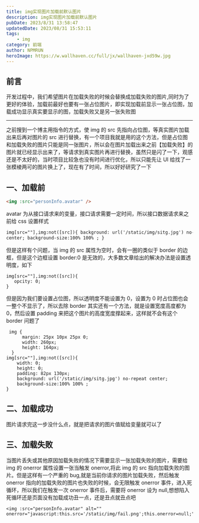 ```yaml
---
title: img实现图片加载前默认图片
description: img实现图片加载前默认图片
pubDate: 2023/8/31 13:58:47
updatedDate: 2023/08/31 15:53:11
tags:
    - img
category: 前端
author: NPMRUN
heroImage: https://w.wallhaven.cc/full/jx/wallhaven-jxd59w.jpg
---
```


## 前言

开发过程中，我们希望图片在加载失败的时候会替换成加载失败的图片,同时为了更好的体验，加载前最好也要有一张占位图片，即实现加载前显示一张占位图，加载成功显示真实要显示的图，加载失败又是另一张失败图

---

之前搜到一个博主用指令的方式，使 img 的 src 先指向占位图，等真实图片加载出来后再对图片的 src 进行替换，有一个项目我就是用的这个方法，但是占位图和加载失败的图片只能是同一张图片，所以会在图片加载出来之前【加载失败】的图片就已经显示出来了，等请求到真实图片再进行替换，虽然只是闪了一下，观感还是不太好的，当时项目比较急也没有时间进行优化，所以只能先让 UI 给找了一张模棱两可的图片换上了，现在有了时间，所以好好研究了一下

## 一、加载前

```html
<img :src="personInfo.avatar" />
```

avatar 为从接口请求来的变量，接口请求需要一定时间，所以接口数据请求来之前给 css 设置样式

```html
img[src=""],img:not([src]){ background: url('/static/img/sitg.jpg') no-repeat
center; background-size:100% 100% ; }
```

但是这样有个问题，当 img 的 src 属性为空时，会有一圈的类似于 border 的边框，但是这个边框设置 border:0 是无效的，大多数文章给出的解决办法是设置透明度，如下

```
img[src=""],img:not([src]){
   opcity: 0;
}
```

但是因为我们要设置占位图，所以透明度不能设置为 0，设置为 0 时占位图也会一整个不显示了，所以去除 border 其实还有一个方法，就是设置宽度高度都为 0，然后设置 padding 来把这个图片的高度宽度撑起来，这样就不会有这个 border 问题了

```
 img {
      margin: 25px 10px 25px 0;
      width: 260px;
      height: 164px;
  }
img[src=""],img:not([src]){
	width: 0;
    height: 0;
    padding: 82px 130px;
    background: url('/static/img/sitg.jpg') no-repeat center;
    background-size:100% 100% ;
}
```

## 二、加载成功

图片请求完这一步没什么点，就是把请求的图片值赋给变量就可以了

## 三、加载失败

当图片丢失或其他原因加载失败的情况下需要显示一张加载失败的图片，需要给 img 的 onerror 属性设置一张当触发 onerror,将此 img 的 src 指向加载失败的图片。但是这样有一个严重的 bug,就是当前你请求的图片加载失败，然后触发 onerror 指向的加载失败的图片也失败的时候，会无限触发 onerror 事件，进入死循环，所以我们在触发一次 onerror 事件后，需要将 onerror 设为 null,想想陷入死循环还是页面没有加载成功丑一点，还是丑点就丑点吧

```
<img :src="personInfo.avatar" alt=""  onerror="javascript:this.src='/static/img/fail.png';this.onerror=null;">
```
